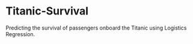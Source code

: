 # Titanic-Survival
Predicting the survival of passengers onboard the Titanic using Logistics Regression.
